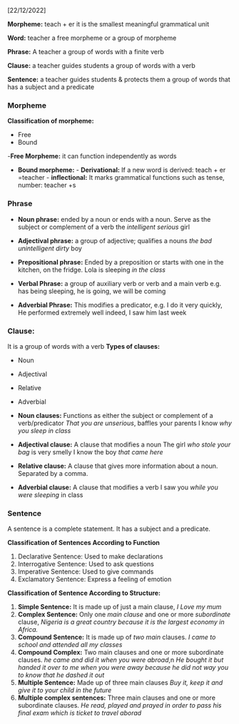 [22/12/2022]

**Morpheme:** teach + er
it is the smallest meaningful grammatical unit

**Word:** teacher
a free morpheme or a group of morpheme

**Phrase:** A teacher
a group of words with a finite verb

**Clause:** a teacher guides students
a group of words with a verb

**Sentence:** a teacher guides students & protects them
a group of words that has a subject and a predicate

### Morpheme
**Classification of morpheme:**
- Free
- Bound

-**Free Morpheme:** it can function independently as words

- **Bound morpheme:** 
		- **Derivational:** If a new word is derived: teach + er =teacher 
		- **inflectional:** It marks grammatical functions such as tense, number: teacher +s

### Phrase
- **Noun phrase:** ended by a noun or ends with a noun. Serve as the subject or complement of a verb
		the *intelligent serious* girl
- **Adjectival phrase:** a group of adjective; qualifies a nouns
		*the bad unintelligent dirty* boy
- **Prepositional phrase:** Ended by a preposition or starts with one
		in the kitchen, on the fridge. Lola is sleeping *in the class*

- **Verbal Phrase:** a group of auxiliary verb or verb and a main verb 
	e.g. has being sleeping, he is going, we will be coming
- **Adverbial Phrase:** This modifies a predicator, e.g. I do it very quickly, He performed extremely well indeed, I saw him last week
### Clause:
It is a group of words with a verb
**Types of clauses:**
- Noun
- Adjectival
- Relative
- Adverbial

- **Noun clauses:** Functions as either the subject or complement of a verb/predicator
	*That you are unserious*, baffles your parents
	I know *why you sleep in class*
- **Adjectival clause:** A clause that modifies a noun
	The girl *who stole your bag* is very smelly
	I know the boy *that came here*
- **Relative clause:** A clause that gives more information about a noun. Separated by a comma. 
- **Adverbial clause:** A clause that modifies a verb 
	I saw you *while you were sleeping* in class



### Sentence

A sentence is a complete statement. It has a subject and a predicate.

**Classification of Sentences According to Function**
1. Declarative Sentence: Used to make declarations
2. Interrogative Sentence: Used to ask questions
3. Imperative Sentence: Used to give commands
4. Exclamatory Sentence: Express a feeling of emotion

**Classification of Sentence According to Structure:**
1. **Simple Sentence:** It is made up of just a main clause, *I Love my mum*
2. **Complex Sentence:** Only one *main clause* and one or more *subordinate* clause, *Nigeria is a great country because it is the largest economy in Africa.*
3. **Compound Sentence:** It is made up of *two main* clauses. *I came to school and attended all my classes*
4. **Compound Complex:** Two main clauses and one or more subordinate clauses. *he came and did it when you were abroad*,n *He bought it but handed it over to me when you were away because he did not way you to know that he dashed it out*
5. **Multiple Sentence:** Made up of three main clauses *Buy it, keep it and give it to your child in the future*
6. **Multiple complex sentences:** Three main clauses and one or more subordinate clauses. *He read, played and prayed in order to pass his final exam which is ticket to travel aborad*